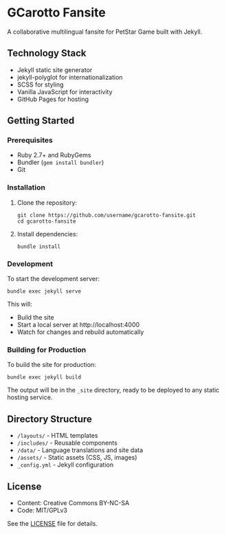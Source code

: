 # GCarotto Fansite

A collaborative multilingual fansite for PetStar Game built with Jekyll.

## Technology Stack

- Jekyll static site generator
- jekyll-polyglot for internationalization
- SCSS for styling
- Vanilla JavaScript for interactivity
- GitHub Pages for hosting

## Getting Started

### Prerequisites

- Ruby 2.7+ and RubyGems
- Bundler (`gem install bundler`)
- Git

### Installation

1. Clone the repository:
   ```
   git clone https://github.com/username/gcarotto-fansite.git
   cd gcarotto-fansite
   ```

2. Install dependencies:
   ```
   bundle install
   ```

### Development

To start the development server:

```
bundle exec jekyll serve
```

This will:
- Build the site
- Start a local server at http://localhost:4000
- Watch for changes and rebuild automatically

### Building for Production

To build the site for production:

```
bundle exec jekyll build
```

The output will be in the `_site` directory, ready to be deployed to any static hosting service.

## Directory Structure

- `/layouts/` - HTML templates
- `/includes/` - Reusable components
- `/data/` - Language translations and site data
- `/assets/` - Static assets (CSS, JS, images)
- `_config.yml` - Jekyll configuration

## License

- Content: Creative Commons BY-NC-SA
- Code: MIT/GPLv3

See the [LICENSE](LICENSE) file for details.
